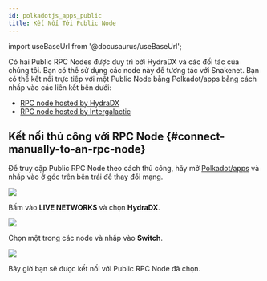 ```yaml
---
id: polkadotjs_apps_public 
title: Kết Nối Tới Public Node
---
```


import useBaseUrl from '@docusaurus/useBaseUrl';


Có hai Public RPC Nodes được duy trì bởi HydraDX và các đối tác của chúng tôi. Bạn có thể sử dụng các node này để tương tác với Snakenet. Bạn có thể kết nối trực tiếp với một Public Node bằng Polkadot/apps bằng cách nhấp vào các liên kết bên dưới:

* [RPC node hosted by HydraDX](https://polkadot.js.org/apps/?rpc=wss%3A%2F%2Frpc-01.snakenet.hydradx.io#/explorer)
* [RPC node hosted by Intergalactic](https://polkadot.js.org/apps/?rpc=wss%3A%2F%2Frpc-02.snakenet.hydradx.io#/explorer)


## Kết nối thủ công với RPC Node {#connect-manually-to-an-rpc-node}

Để truy cập Public RPC Node theo cách thủ công, hãy mở [Polkadot/apps](https://polkadot.js.org/apps/) và nhấp vào ở góc trên bên trái để thay đổi mạng.

<div style={{textAlign: 'center'}}>
  <img src={useBaseUrl('/polkadotjs-apps/PolkadotJS-APPS-1.png')} />
</div>

Bấm vào **LIVE NETWORKS** và chọn **HydraDX**.

<div style={{textAlign: 'center'}}>
  <img src={useBaseUrl('/polkadotjs-apps/public-1.png')} />
</div>

Chọn một trong các node và nhấp vào **Switch**.

<div style={{textAlign: 'center'}}>
  <img src={useBaseUrl('/polkadotjs-apps/public-2.png')} />
</div>


Bây giờ bạn sẽ được kết nối với Public RPC Node đã chọn.